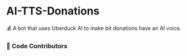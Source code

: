 # AI-TTS-Donations
💰 A bot that uses Uberduck AI to make bit donations have an AI voice.

### 🙌 Code Contributors

